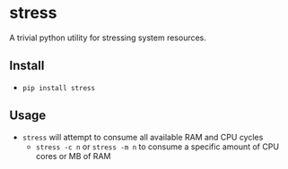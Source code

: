 # stress
A trivial python utility for stressing system resources.

## Install
* `pip install stress`
## Usage
* `stress` will attempt to consume all available RAM and CPU cycles
    * `stress -c n` or `stress -m n` to consume a specific amount of CPU cores
    or MB of RAM
